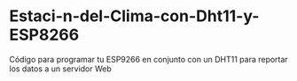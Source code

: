 # Estaci-n-del-Clima-con-Dht11-y-ESP8266
Código para programar tu ESP9266 en conjunto con un DHT11 para reportar los datos a un servidor Web
